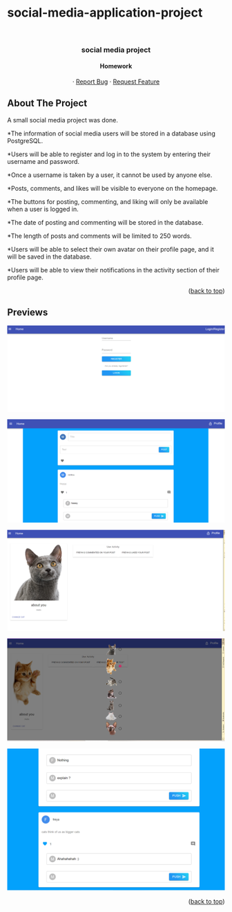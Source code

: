 # social-media-application-project


<div id="top"></div>

<!-- PROJECT LOGO -->
<br />
<div align="center">
  <h3 align="center"> social media project </h3>
<h4 align="center">Homework</h4>

  <p align="center">
    ·
    <a href="https://github.com/seymailbay/social-media-application-project/issues">Report Bug</a>
    ·
    <a href="https://github.com/seymailbay/social-media-application-project">Request Feature</a>
  </p>


</div>





<!-- ABOUT THE PROJECT -->
## About The Project

A small social media project was done.

*The information of social media users will be stored in a database using PostgreSQL.

*Users will be able to register and log in to the system by entering their username and password.

*Once a username is taken by a user, it cannot be used by anyone else.

*Posts, comments, and likes will be visible to everyone on the homepage.

*The buttons for posting, commenting, and liking will only be available when a user is logged in.

*The date of posting and commenting will be stored in the database.

*The length of posts and comments will be limited to 250 words.

*Users will be able to select their own avatar on their profile page, and it will be saved in the database.

*Users will be able to view their notifications in the activity section of their profile page.

<p align="right">(<a href="#top">back to top</a>)</p>


<!-- PREVIEWS -->

## Previews

![Login Page](https://github.com/seymailbay/social-media-application-project/blob/main/preview/loginpage.PNG)

![HomePage](https://github.com/seymailbay/social-media-application-project/blob/main/preview/postpage.PNG)

![Profile Page](https://github.com/seymailbay/social-media-application-project/blob/main/preview/profile.PNG)

![Changing Avatar](https://github.com/seymailbay/social-media-application-project/blob/main/preview/avatarchange.PNG)

![Posts](https://github.com/seymailbay/social-media-application-project/blob/main/preview/psotpage2.PNG)

<p align="right">(<a href="#top">back to top</a>)</p>
